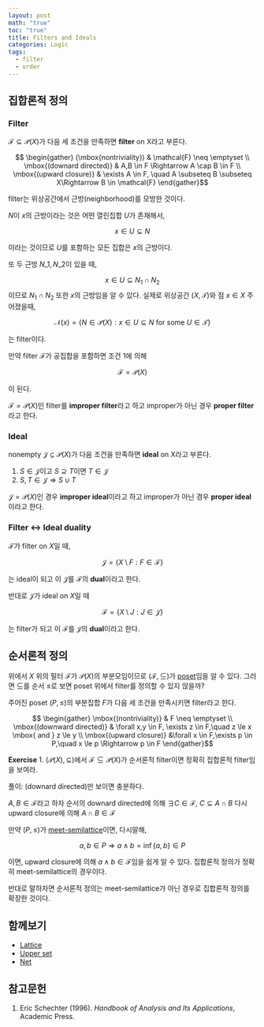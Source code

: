 ```yaml
---
layout: post
math: "true"
toc: "true"
title: Filters and Ideals
categories: Logic
tags:
  - filter
  - order
---
```

## 집합론적 정의

### Filter

${ \mathcal{F} \subseteq \mathcal{P}(X) }$가 다음 세 조건을 만족하면 **filter** on X라고 부른다.

$$ \begin{gather} (\mbox{nontriviality}) &  \mathcal{F} \neq \emptyset \\ \mbox{(downard directed)} & A,B \in F \Rightarrow A \cap B \in F \\  \mbox{(upward closure)} & \exists A \in F, \quad A \subseteq B \subseteq X\Rightarrow B \in \mathcal{F}  \end{gather}$$

filter는 위상공간에서 근방(neighborhood)를 모방한 것이다.

${N}$이 ${ x }$의 근방이라는 것은 어떤 열린집합 ${ U }$가 존재해서,

$$ x \in U \subseteq N $$

이라는 것이므로  ${ U }$를 포함하는 모든 집합은 ${ x }$의 근방이다.

또 두 근방 ${ N\_{1}, N\_{2} }$이 있을 때,

$$ x \in U \subseteq N_{1} \cap N_{2}  $$ 
이므로 ${ N_{1} \cap N_{2} }$ 또한 ${ x }$의 근방임을 알 수 있다. 실제로 위상공간 ${ (X,\mathcal{T}) }$와 점 ${ x \in X }$ 주어졌을때,

$$ \mathcal{N}(x)=\{ N \in \mathcal{P}(X): x \in U \subseteq N \mbox{ for some } U \in \mathcal{T}\} $$

는 filter이다.

만약 filter ${ \mathcal{F} }$가 공집합을 포함하면 조건 1에 의해

$$ \mathcal{F} = \mathcal{P}(X)$$

이 된다.

${ \mathcal{F} = \mathcal{P}(X) }$인 filter를 **improper filter**라고 하고 improper가 아닌 경우 **proper filter**라고 한다.

### Ideal

nonempty ${ \mathcal{J} \subseteq \mathcal{P}(X) }$가 다음 조건을 만족하면 **ideal** on X라고 부른다.

1. ${ S \in \mathcal{J} }$이고 ${ S \supseteq T }$이면 ${ T \in \mathcal{J} }$
1. ${ S,T \in \mathcal{J} \Rightarrow S \cup T}$

${ \mathcal{J}=\mathcal{P}(X) }$인 경우 **improper ideal**이라고 하고 improper가 아닌 경우 **proper ideal**이라고 한다.


### Filter ↔ Ideal duality

${ \mathcal{F} }$가 filter on ${ X }$일 때,

$$ \mathcal{J}=\{ X \setminus F: F\in \mathcal{F} \} $$

는 ideal이 되고 이 ${ \mathcal{J} }$를 ${ \mathcal{F} }$의 **dual**이라고 한다.

반대로 ${ \mathcal{J} }$가 ideal on ${ X }$일 때

$$ \mathcal{F}=\{ X \setminus J : J \in \mathcal{J} \} $$

는 filter가 되고 이 ${ \mathcal{F} }$를 ${ \mathcal{J} }$의 **dual**이라고 한다.

## 순서론적 정의

위에서 ${ X }$ 위의 필터 ${ \mathcal{F} }$가 ${ \mathcal{P}(X) }$의 부분모임이므로 ${ (\mathcal{F},\subseteq) }$가 [poset](https://paraconsistent.github.io/logic/2024/02/15/Poset.html)임을 알 수 있다. 그러면 ${ \subseteq }$를 순서 ${ \le }$로 보면 poset 위에서 filter를 정의할 수 있지 않을까?

주어진 poset ${ (P,\le) }$의 부분집합 ${ F }$가 다음 세 조건을 만족시키면 filter라고 한다.

$$ \begin{gather} \mbox{(nontriviality)} & F \neq \emptyset \\ \mbox{(downward directed)} & \forall x,y \in F, \exists z \in F,\quad z \le x \mbox{ and } z \le y \\ \mbox{(upward closure)} &\forall x \in F,\exists  p \in P,\quad x \le p \Rightarrow p \in F \end{gather}$$

**Exercise** 1. ${ (\mathcal{P}(X),\subseteq) }$에서 ${ \mathcal{F} \subseteq \mathcal{P}(X)}$가 순서론적 filter이면 정확히 집합론적 filter임을 보여라.

풀이: (downard directed)만 보이면 충분하다.

${ A,B \in \mathcal{F} }$라고 하자 순서의 downard directed에 의해 ${ \exists C  \in \mathcal{F},\ C \subseteq A \cap B  }$ 다시 upward closure에 의해 ${ A \cap B  \in \mathcal{F}}$

만약 ${ (P,\le) }$가 [meet-semilattice](https://paraconsistent.github.io/logic/2024/02/27/lattice.html#semilattice)이면, 다시말해,

$$ a,b \in P \Rightarrow a \wedge b =\inf \{ a,b \} \in P $$

이면, upward closure에 의해 ${ a \wedge b \in \mathcal{F} }$임을 쉽게 알 수 있다. 집합론적 정의가 정확히 meet-semilattice의 경우이다.

반대로 말하자면 순서론적 정의는 meet-semilattice가 아닌 경우로 집합론적 정의를 확장한 것이다.

## 함께보기

- [Lattice](https://paraconsistent.github.io/logic/2024/02/27/lattice.html)
- [Upper set](https://paraconsistent.github.io/logic/2024/02/28/upper-set.html)
- [Net](https://paraconsistent.github.io/logic/2024/02/26/net.html)

## 참고문헌

1. Eric Schechter (1996). *Handbook of Analysis and Its Applications*, Academic Press.